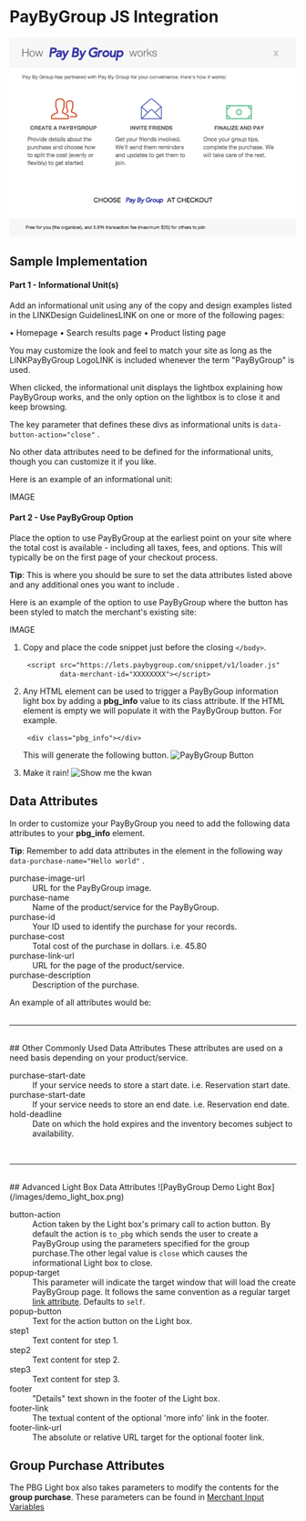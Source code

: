 # PayByGroup JS Integration

![PayByGroup Light box](/images/popup.png)


<!-- ### PayByGroup Light box

The PBG Light box provides the end user with information about the PayByGroup services
and optionally provides them with the ability to initiate a new PayByGroup.  The light box is designed to provide
merchants with considerable flexibility in configuring how PayByGroup is presented to their customers.
Below we list the parameters that control this informational Light box. -->


## Sample Implementation

#### Part 1 - Informational Unit(s)

Add an informational unit using any of the copy and design examples listed in the LINKDesign GuidelinesLINK on one or more of the following pages:

•   Homepage
•   Search results page
•   Product listing page

You may customize the look and feel to match your site as long as the LINKPayByGroup LogoLINK is included whenever the term "PayByGroup" is used.

When clicked, the informational unit displays the lightbox explaining how PayByGroup works, and the only option on the lightbox is to close it and keep browsing.

<div class="alert tip">
  <p>The key parameter that defines these divs as informational units is <code>data-button-action="close"</code> .</p>
</div>

No other data attributes need to be defined for the informational units, though you can customize it if you like.

Here is an example of an informational unit:

IMAGE


#### Part 2 - Use PayByGroup Option

Place the option to use PayByGroup at the earliest point on your site where the total cost is available - including all taxes, fees, and options. This will typically be on the first page of your checkout process.

<div class="alert tip">
  <p><strong>Tip</strong>: This is where you should be sure to set the data attributes listed above and any additional ones you want to include</code> .</p>
</div>

Here is an example of the option to use PayByGroup where the button has been styled to match the merchant's existing site:

IMAGE



1. Copy and place the code snippet just before the closing `</body>`.

        <script src="https://lets.paybygroup.com/snippet/v1/loader.js"
                data-merchant-id="XXXXXXXX"></script>

2. Any HTML element can be used to trigger a PayByGoup information light box by adding a **pbg_info** value to its class attribute. If the HTML element is empty we will populate it with the PayByGroup button. For example.

        <div class="pbg_info"></div>

    This will generate the following button.
    ![PayByGroup Button](/images/pbg_orange.png)

3. Make it rain! ![Show me the kwan](/images/dollar.png)

## Data Attributes
In order to customize your PayByGroup you need to add the following data attributes to your **pbg_info** element.

<div class="alert tip">
  <p><strong>Tip</strong>: Remember to add data attributes in the element in the following way <code>data-purchase-name="Hello world"</code> .</p>
</div>
<dl>
  <dt>purchase-image-url</dt>
  <dd>URL for the PayByGroup image.</dd>
  <dt>purchase-name</dt>
  <dd>Name of the product/service for the PayByGroup.</dd>
  <dt>purchase-id</dt>
  <dd>Your ID used to identify the purchase for your records.</dd>
  <dt>purchase-cost</dt>
  <dd>Total cost of the purchase in dollars. i.e. 45.80</dd>
  <dt>purchase-link-url</dt>
  <dd>URL for the page of the product/service.</dd>
  <dt>purchase-description</dt>
  <dd>Description of the purchase.</dd>
</dl>
An example of all attributes would be:
    <div class="pbg_info"
      data-purchase-image-url="http://example.com/picture.png"
      data-purchase-name="Awesome Escape"
      data-purchase-id="ESCAPE-23"
      data-purchase-cost="500.45"
      data-purchase-link-url="http://example.com/property"
      data-purchase-description="Great rental for 3 people with lake view." >
    </div>
<br>
<hr>
<br>
## Other Commonly Used Data Attributes
These attributes are used on a need basis depending on your product/service.
<dl>
  <dt>purchase-start-date</dt>
  <dd>If your service needs to store a start date. i.e. Reservation start date.</dd>
  <dt>purchase-start-date</dt>
  <dd>If your service needs to store an end date. i.e. Reservation end date.</dd>
  <dt>hold-deadline</dt>
  <dd>Date on which the hold expires and the inventory becomes subject to availability.</dd>
</dl>
<br>
<hr>
<br>
## Advanced Light Box Data Attributes
![PayByGroup Demo Light Box](/images/demo_light_box.png)
<dl>
  <dt>button-action</dt>
  <dd>Action taken by the Light box's primary call to action button.
  By default the action is <code>to_pbg</code> which sends the user to create a PayByGroup using the parameters specified for the group purchase.The other legal value is <code>close</code> which causes
  the informational Light box to close.</dd>
  <dt>popup-target</dt>
  <dd>This parameter will indicate the target window that will load the create PayByGroup page. It follows the same convention as a regular target <a href="http://www.w3schools.com/tags/att_link_target.asp">link attribute</a>. Defaults to <code>self</code>.</dd>
  <dt>popup-button</dt>
  <dd>Text for the action button on the Light box.</dd>
  <dt>step1</dt>
  <dd>Text content for step 1.</dd>
  <dt>step2</dt>
  <dd>Text content for step 2.</dd>
  <dt>step3</dt>
  <dd>Text content for step 3.</dd>
  <dt>footer</dt>
  <dd>"Details" text shown in the footer of the Light box.</dd>
  <dt>footer-link</dt>
  <dd>The textual content of the optional 'more info' link in the footer.</dd>
  <dt>footer-link-url</dt>
  <dd>The absolute or relative URL target for the optional footer link.</dd>
</dl>

## Group Purchase Attributes

The PBG Light box also takes parameters to modify the contents for the **group purchase**. These parameters can be found in [Merchant Input Variables](/merchant_input_variables)
